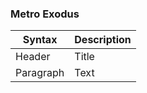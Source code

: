### **Metro Exodus**
| Syntax | Description |
| ----------- | ----------- |
| Header | Title |
| Paragraph | Text |
